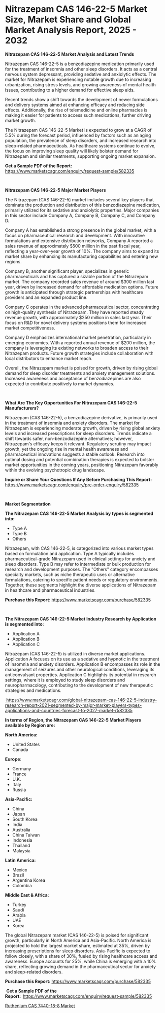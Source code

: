 <p><h1>Nitrazepam CAS 146-22-5 Market Size, Market Share and Global Market Analysis Report, 2025 - 2032</h1></p><p><strong>Nitrazepam CAS 146-22-5 Market Analysis and Latest Trends</strong></p>
<p><p>Nitrazepam CAS 146-22-5 is a benzodiazepine medication primarily used for the treatment of insomnia and other sleep disorders. It acts as a central nervous system depressant, providing sedative and anxiolytic effects. The market for Nitrazepam is experiencing notable growth due to increasing urbanization, rising stress levels, and growing awareness of mental health issues, contributing to a higher demand for effective sleep aids.</p><p>Recent trends show a shift towards the development of newer formulations and delivery systems aimed at enhancing efficacy and reducing side effects. Additionally, the rise of telemedicine and online pharmacies is making it easier for patients to access such medications, further driving market growth. </p><p>The Nitrazepam CAS 146-22-5 Market is expected to grow at a CAGR of 5.5% during the forecast period, influenced by factors such as an aging population, the prevalence of sleep disorders, and increased research into sleep-related pharmaceuticals. As healthcare systems continue to evolve, the focus on improving sleep quality will likely bolster demand for Nitrazepam and similar treatments, supporting ongoing market expansion. </p></p>
<p><strong>Get a Sample PDF of the Report:&nbsp;</strong> <a href="https://www.marketscagr.com/enquiry/request-sample/582335?utm_campaign=2106&utm_medium=2&utm_source=Github&utm_content=ia&utm_term=23032025&utm_id=nitrazepam-cas-146-22-5">https://www.marketscagr.com/enquiry/request-sample/582335</a></p>
<p>&nbsp;</p>
<p><strong>Nitrazepam CAS 146-22-5 Major Market Players</strong></p>
<p><p>The Nitrazepam (CAS 146-22-5) market includes several key players that dominate the production and distribution of this benzodiazepine medication, primarily utilized for its sedative and anxiolytic properties. Major companies in this sector include Company A, Company B, Company C, and Company D.</p><p>Company A has established a strong presence in the global market, with a focus on pharmaceutical research and development. With innovative formulations and extensive distribution networks, Company A reported a sales revenue of approximately $500 million in the past fiscal year, reflecting a year-over-year growth of 10%. The company aims to expand its market share by enhancing its manufacturing capabilities and entering new regions.</p><p>Company B, another significant player, specializes in generic pharmaceuticals and has captured a sizable portion of the Nitrazepam market. The company recorded sales revenue of around $300 million last year, driven by increased demand for affordable medication options. Future growth is anticipated through strategic partnerships with healthcare providers and an expanded product line.</p><p>Company C operates in the advanced pharmaceutical sector, concentrating on high-quality synthesis of Nitrazepam. They have reported steady revenue growth, with approximately $250 million in sales last year. Their focus on R&D for novel delivery systems positions them for increased market competitiveness.</p><p>Company D emphasizes international market penetration, particularly in emerging economies. With a reported annual revenue of $200 million, the company is leveraging its existing networks to broaden access to their Nitrazepam products. Future growth strategies include collaboration with local distributors to enhance market reach.</p><p>Overall, the Nitrazepam market is poised for growth, driven by rising global demand for sleep disorder treatments and anxiety management solutions. Increased awareness and acceptance of benzodiazepines are also expected to contribute positively to market dynamics.</p></p>
<p>&nbsp;</p>
<p><strong>What Are The Key Opportunities For Nitrazepam CAS 146-22-5 Manufacturers?</strong></p>
<p><p>Nitrazepam (CAS 146-22-5), a benzodiazepine derivative, is primarily used in the treatment of insomnia and anxiety disorders. The market for Nitrazepam is experiencing moderate growth, driven by rising global anxiety levels and increased prescriptions for sleep disorders. Trends indicate a shift towards safer, non-benzodiazepine alternatives; however, Nitrazepam's efficacy keeps it relevant. Regulatory scrutiny may impact growth, yet the ongoing rise in mental health awareness and pharmaceutical innovations suggests a stable outlook. Research into optimal dosing and potential combination therapies is expected to bolster market opportunities in the coming years, positioning Nitrazepam favorably within the evolving psychotropic drug landscape.</p></p>
<p><strong>Inquire or Share Your Questions If Any Before Purchasing This Report:</strong> <a href="https://www.marketscagr.com/enquiry/pre-order-enquiry/582335?utm_campaign=2106&utm_medium=2&utm_source=Github&utm_content=ia&utm_term=23032025&utm_id=nitrazepam-cas-146-22-5">https://www.marketscagr.com/enquiry/pre-order-enquiry/582335</a></p>
<p>&nbsp;</p>
<p><strong>Market Segmentation</strong></p>
<p><strong>The Nitrazepam CAS 146-22-5 Market Analysis by types is segmented into:</strong></p>
<p><ul><li>Type A</li><li>Type B</li><li>Others</li></ul></p>
<p><p>Nitrazepam, with CAS 146-22-5, is categorized into various market types based on formulation and application. Type A typically includes pharmaceutical-grade Nitrazepam used in clinical settings for anxiety and sleep disorders. Type B may refer to intermediate or bulk production for research and development purposes. The "Others" category encompasses specialty markets, such as niche therapeutic uses or alternative formulations, catering to specific patient needs or regulatory environments. Together, these segments highlight the diverse applications of Nitrazepam in healthcare and pharmaceutical industries.</p></p>
<p><strong>Purchase this Report:&nbsp;</strong><a href="https://www.marketscagr.com/purchase/582335?utm_campaign=2106&utm_medium=2&utm_source=Github&utm_content=ia&utm_term=23032025&utm_id=nitrazepam-cas-146-22-5">https://www.marketscagr.com/purchase/582335</a></p>
<p>&nbsp;</p>
<p><strong>The Nitrazepam CAS 146-22-5 Market Industry Research by Application is segmented into:</strong></p>
<p><ul><li>Application A</li><li>Application B</li><li>Application C</li></ul></p>
<p><p>Nitrazepam (CAS 146-22-5) is utilized in diverse market applications. Application A focuses on its use as a sedative and hypnotic in the treatment of insomnia and anxiety disorders. Application B encompasses its role in the management of seizures and other neurological conditions, leveraging its anticonvulsant properties. Application C highlights its potential in research settings, where it is employed to study sleep disorders and neuropharmacology, contributing to the development of new therapeutic strategies and medications.</p></p>
<p><a href="https://www.marketscagr.com/global-nitrazepam-cas-146-22-5-industry-research-report-2021-segmented-by-major-market-players-types-applications-and-countries-forecast-to-2027-market-r582335?utm_campaign=2106&utm_medium=2&utm_source=Github&utm_content=ia&utm_term=23032025&utm_id=nitrazepam-cas-146-22-5">&nbsp;https://www.marketscagr.com/global-nitrazepam-cas-146-22-5-industry-research-report-2021-segmented-by-major-market-players-types-applications-and-countries-forecast-to-2027-market-r582335</a></p>
<p><strong>In terms of Region, the Nitrazepam CAS 146-22-5 Market Players available by Region are:</strong></p>
<p>
    <p> <strong> North America: </strong>
        <ul>
            <li>United States</li>
            <li>Canada</li>
        </ul>
        </p> 
    <p> <strong> Europe: </strong>
        <ul>
            <li>Germany</li>
            <li>France</li>
            <li>U.K.</li>
            <li>Italy</li>
            <li>Russia</li>
        </ul>
        </p> 
    <p> <strong> Asia-Pacific: </strong>
        <ul>
            <li>China</li>
            <li>Japan</li>
            <li>South Korea</li>
            <li>India</li>
            <li>Australia</li>
            <li>China Taiwan</li>
            <li>Indonesia</li>
            <li>Thailand</li>
            <li>Malaysia</li>
        </ul>
        </p> 
    <p> <strong> Latin America: </strong>
        <ul>
            <li>Mexico</li>
            <li>Brazil</li>
            <li>Argentina Korea</li>
            <li>Colombia</li>
        </ul>
        </p> 
    <p> <strong> Middle East & Africa: </strong>
        <ul>
            <li>Turkey</li>
            <li>Saudi</li>
            <li>Arabia</li>
            <li>UAE</li>
            <li>Korea</li>
        </ul>
    </p>
    </p>
<p><p>The global Nitrazepam market (CAS 146-22-5) is poised for significant growth, particularly in North America and Asia-Pacific. North America is projected to hold the largest market share, estimated at 35%, driven by increasing prescriptions for sleep disorders. Asia-Pacific is expected to follow closely, with a share of 30%, fueled by rising healthcare access and awareness. Europe accounts for 25%, while China is emerging with a 10% share, reflecting growing demand in the pharmaceutical sector for anxiety and sleep-related disorders.</p></p>
<p><strong>Purchase this Report: </strong><a href="https://www.marketscagr.com/purchase/582335?utm_campaign=2106&utm_medium=2&utm_source=Github&utm_content=ia&utm_term=23032025&utm_id=nitrazepam-cas-146-22-5">https://www.marketscagr.com/purchase/582335</a></p>
<p>&nbsp;<strong>Get a Sample PDF of the Report:&nbsp;&nbsp;</strong><a href="https://www.marketscagr.com/enquiry/request-sample/582335?utm_campaign=2106&utm_medium=2&utm_source=Github&utm_content=ia&utm_term=23032025&utm_id=nitrazepam-cas-146-22-5">https://www.marketscagr.com/enquiry/request-sample/582335</a></p>
<p><strong></strong></p>
<p><p><a href="https://github.com/JosephineMcguire65/Market-Research-Report-List-2/blob/main/ruthenium-cas-7440-18-8-market.md?utm_campaign=2106&utm_medium=2&utm_source=Github&utm_content=ia&utm_term=23032025&utm_id=nitrazepam-cas-146-22-5">Ruthenium CAS 7440-18-8 Market</a></p></p>